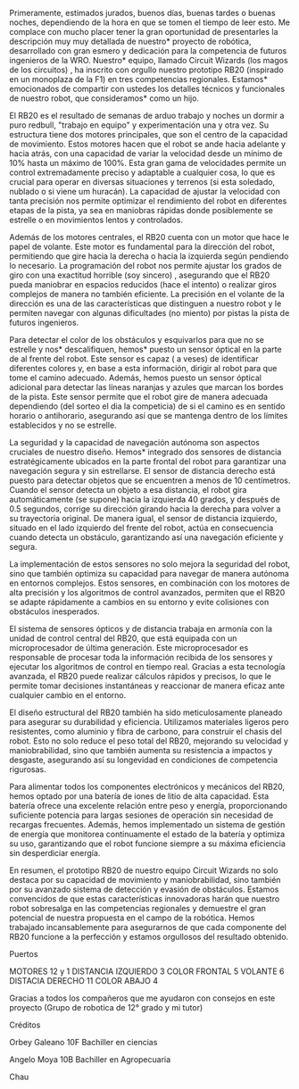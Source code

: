 Primeramente, estimados jurados, buenos días, buenas tardes o buenas noches, dependiendo de la hora en que se tomen el tiempo de leer esto. Me complace con mucho placer tener la gran oportunidad de presentarles la descripción muy muy detallada de nuestro* proyecto de robótica, desarrollado con gran esmero y dedicación para la competencia de futuros ingenieros de la WRO. Nuestro* equipo, llamado Circuit Wizards (los magos de los circuitos) , ha inscrito con orgullo nuestro prototipo RB20 (inspirado en un monoplaza de la F1) en tres competencias regionales. Estamos* emocionados de compartir con ustedes los detalles técnicos y funcionales de nuestro robot, que consideramos* como un hijo.

El RB20 es el resultado de semanas de arduo trabajo y noches un dormir a puro redbull, "trabajo en equipo" y experimentación una y otra vez. Su estructura tiene dos motores principales, que son el centro de la capacidad de movimiento. Estos motores hacen que el robot se ande hacia adelante y hacia atrás, con una capacidad de variar la velocidad desde un mínimo de 10% hasta un máximo de 100%. Esta gran gama de velocidades permite un control extremadamente preciso y adaptable a cualquier cosa, lo que es crucial para operar en diversas situaciones y terrenos (si esta soledado, nublado o si viene um huracán). La capacidad de ajustar la velocidad con tanta precisión nos permite optimizar el rendimiento del robot en diferentes etapas de la pista, ya sea en maniobras rápidas donde posiblemente se estrelle o en movimientos lentos y controlados.

Además de los motores centrales, el RB20 cuenta con un motor que hace le papel de  volante. Este motor es fundamental para la dirección del robot, permitiendo que gire hacia la derecha o hacia la izquierda según pendiendo lo necesario. La programación del robot nos permite ajustar los grados de giro con una exactitud horrible (soy sincero) , asegurando que el RB20 pueda maniobrar en espacios reducidos (hace el intento) o realizar giros complejos de manera no también eficiente. La precisión en el volante de la dirección es una de las características que distinguen a nuestro robot y le permiten navegar con algunas dificultades (no miento) por pistas la pista de futuros ingenieros.

Para detectar el color de los obstáculos y esquivarlos para que no se estrelle y nos* descalifiquen, hemos* puesto un sensor óptical en la parte de al frente del robot. Este sensor es capaz ( a veses) de identificar diferentes colores y, en base a esta información, dirigir al robot para que tome el camino adecuado. Además, hemos puesto un sensor óptical adicional para detectar las líneas naranjas y azules que marcan los bordes de la pista. Este sensor permite que el robot gire de manera adecuada dependiendo  (del sorteo el dia la competicia) de si el camino es en sentido horario o antihorario, asegurando así que se mantenga dentro de los límites  establecidos y no se estrelle.

La seguridad y la capacidad de navegación autónoma son aspectos cruciales de nuestro diseño. Hemos* integrado dos sensores de distancia estratégicamente ubicados en la parte frontal del robot para garantizar una navegación segura y sin estrellarse. El sensor de distancia derecho está puesto para detectar objetos que se encuentren a menos de 10 centímetros. Cuando el sensor detecta un objeto a esa distancia, el robot gira automáticamente (se supone) hacia la izquierda 40 grados, y después de 0.5 segundos, corrige su dirección girando hacia la derecha para volver a su trayectoria original. De manera igual, el sensor de distancia izquierdo, situado en el lado izquierdo del frente del robot, actúa en consecuencia cuando detecta un obstáculo, garantizando así una navegación eficiente y segura.

La implementación de estos sensores no solo mejora la seguridad del robot, sino que también optimiza su capacidad para navegar de manera autónoma en entornos complejos. Estos sensores, en combinación con los motores de alta precisión y los algoritmos de control avanzados, permiten que el RB20 se adapte rápidamente a cambios en su entorno y evite colisiones con obstáculos inesperados.

El sistema de sensores ópticos y de distancia trabaja en armonía con la unidad de control central del RB20, que está equipada con un microprocesador de última generación. Este microprocesador es responsable de procesar toda la información recibida de los sensores y ejecutar los algoritmos de control en tiempo real. Gracias a esta tecnología avanzada, el RB20 puede realizar cálculos rápidos y precisos, lo que le permite tomar decisiones instantáneas y reaccionar de manera eficaz ante cualquier cambio en el entorno.

El diseño estructural del RB20 también ha sido meticulosamente planeado para asegurar su durabilidad y eficiencia. Utilizamos materiales ligeros pero resistentes, como aluminio y fibra de carbono, para construir el chasis del robot. Esto no solo reduce el peso total del RB20, mejorando su velocidad y maniobrabilidad, sino que también aumenta su resistencia a impactos y desgaste, asegurando así su longevidad en condiciones de competencia rigurosas.

Para alimentar todos los componentes electrónicos y mecánicos del RB20, hemos optado por una batería de iones de litio de alta capacidad. Esta batería ofrece una excelente relación entre peso y energía, proporcionando suficiente potencia para largas sesiones de operación sin necesidad de recargas frecuentes. Además, hemos implementado un sistema de gestión de energía que monitorea continuamente el estado de la batería y optimiza su uso, garantizando que el robot funcione siempre a su máxima eficiencia sin desperdiciar energía.

En resumen, el prototipo RB20 de nuestro equipo Circuit Wizards no solo destaca por su capacidad de movimiento y maniobrabilidad, sino también por su avanzado sistema de detección y evasión de obstáculos. Estamos convencidos de que estas características innovadoras harán que nuestro robot sobresalga en las competencias regionales y demuestre el gran potencial de nuestra propuesta en el campo de la robótica. Hemos trabajado incansablemente para asegurarnos de que cada componente del RB20 funcione a la perfección y estamos orgullosos del resultado obtenido.

Puertos 

MOTORES 12 y 1
DISTANCIA IZQUIERDO 3
COLOR FRONTAL 5
VOLANTE 6
DISTACIA DERECHO 11
COLOR ABAJO 4 

Gracias a todos los compañeros que me ayudaron con consejos en este proyecto (Grupo de robotica de 12° grado y mi tutor) 

Créditos 

Orbey Galeano 10F
Bachiller en ciencias 

Angelo Moya 10B 
Bachiller en Agropecuaria 

Chau




